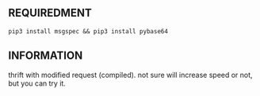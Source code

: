 ## REQUIREDMENT ##
```PY
pip3 install msgspec && pip3 install pybase64
```


## INFORMATION ##
thrift with modified request (compiled).
not sure will increase speed or not, but you can try it.
